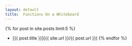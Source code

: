 ```yaml
---
layout: default
title:  Functions On a Whiteboard
---
```


{% for post in site.posts limit:5 %}
+ [{{ post.title }}]({{ site.url }}/{{ post.url }})
{% endfor %}

